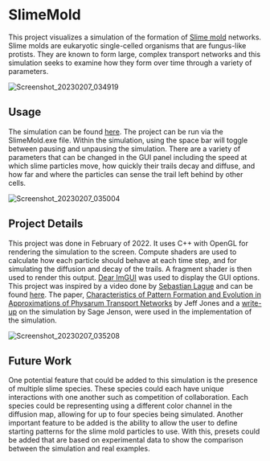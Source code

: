 # SlimeMold
This project visualizes a simulation of the formation of <a href=https://en.wikipedia.org/wiki/Slime_mold>Slime mold</a> networks. Slime molds are eukaryotic single-celled organisms that are fungus-like protists. They are known to form large, complex transport networks and this simulation seeks to examine how they form over time through a variety of parameters.

![Screenshot_20230207_034919](https://user-images.githubusercontent.com/29548845/217387841-fba00aec-c04d-4688-84af-2f8f9e72d794.png)

## Usage
The simulation can be found <a href=https://github.com/AstrosBoy15/SlimeMold/releases/tag/Release>here</a>. The project can be run via the SlimeMold.exe file. Within the simulation, using the space bar will toggle between pausing and unpausing the simulation. There are a variety of parameters that can be changed in the GUI panel including the speed at which slime particles move, how quickly their trails decay and diffuse, and how far and where the particles can sense the trail left behind by other cells.

![Screenshot_20230207_035004](https://user-images.githubusercontent.com/29548845/217387846-8704acab-3cdc-4014-aec5-d4014b57fe49.png)

## Project Details
This project was done in February of 2022. It uses C++ with OpenGL for rendering the simulation to the screen. Compute shaders are used to calculate how each particle should behave at each time step, and for simulating the diffusion and decay of the trails. A fragment shader is then used to render this output. <a href=https://github.com/ocornut/imgui>Dear ImGUI</a> was used to display the GUI options. This project was inspired by a video done by <a href=https://www.youtube.com/@SebastianLague>Sebastian Lague</a> and can be found <a href=https://youtu.be/X-iSQQgOd1A>here</a>. The paper, <a href=https://uwe-repository.worktribe.com/preview/980585/artl.2010.16.2.pdf>Characteristics of Pattern Formation and Evolution in Approximations of Physarum Transport Networks</a> by Jeff Jones and a <a href=https://cargocollective.com/sagejenson/physarum>write-up</a> on the simulation by Sage Jenson, were used in the implementation of the simulation.

![Screenshot_20230207_035208](https://user-images.githubusercontent.com/29548845/217387848-7f358814-369a-4bf4-81d1-5a270f15ff6f.png)

## Future Work
One potential feature that could be added to this simulation is the presence of multiple slime species. These species could each have unique interactions with one another such as competition of collaboration. Each species could be representing using a different color channel in the diffusion map, allowing for up to four species being simulated. Another important feature to be added is the ability to allow the user to define starting patterns for the slime mold particles to use. With this, presets could be added that are based on experimental data to show the comparison between the simulation and real examples.

